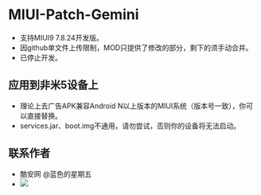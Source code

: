 # MIUI-Patch-Gemini
- 支持MIUI9 7.8.24开发版。
- 因github单文件上传限制，MOD只提供了修改的部分，剩下的须手动合并。
- 已停止开发。
## 应用到非米5设备上
- 理论上去广告APK兼容Android N以上版本的MIUI系统（版本号一致），你可以直接替换。
- services.jar、boot.img不通用，请勿尝试，否则你的设备将无法启动。
## 联系作者
- 酷安网 @蓝色的星期五
- [![](http://rescdn.qqmail.com/zh_CN/htmledition/images/function/qm_open/ico_mailme_02.png)](http://mail.qq.com/cgi-bin/qm_share?t=qm_mailme&email=8JmUlZGTnJ_FlLCBgd6Tn50)
